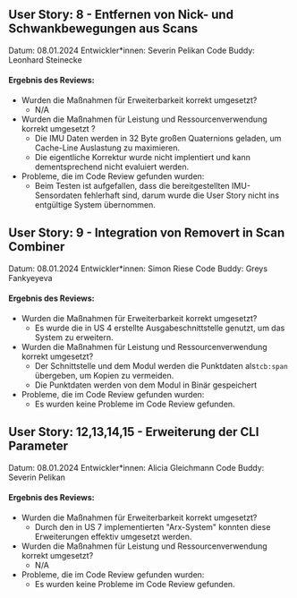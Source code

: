 ## User Story:  8 - Entfernen von Nick- und Schwankbewegungen aus Scans 
Datum: 08.01.2024
Entwickler*innen: Severin Pelikan
Code Buddy: Leonhard Steinecke
#### Ergebnis des Reviews: 
* Wurden die Maßnahmen für Erweiterbarkeit korrekt umgesetzt?
    - N/A
* Wurden die Maßnahmen für Leistung und Ressourcenverwendung korrekt umgesetzt ?
    - Die IMU Daten werden in 32 Byte großen Quaternions geladen, um Cache-Line Auslastung zu maximieren.
    - Die eigentliche Korrektur wurde nicht implentiert und kann dementsprechend nicht evaluiert werden.
* Probleme, die im Code Review gefunden wurden: 
    - Beim Testen ist aufgefallen, dass die bereitgestellten IMU-Sensordaten fehlerhaft sind, darum wurde die User Story nicht ins entgültige System übernommen. 
  
## User Story:  9 - Integration von Removert in Scan Combiner 
Datum: 08.01.2024
Entwickler*innen: Simon Riese
Code Buddy: Greys Fankyeyeva
#### Ergebnis des Reviews: 
* Wurden die Maßnahmen für Erweiterbarkeit korrekt umgesetzt?
    - Es wurde die in US 4 erstellte Ausgabeschnittstelle genutzt, um das System zu erweitern.
* Wurden die Maßnahmen für Leistung und Ressourcenverwendung korrekt umgesetzt?
    - Der Schnittstelle und dem Modul werden die Punktdaten als`tcb:span` übergeben, um Kopien zu vermeiden.
    - Die Punktdaten werden von dem Modul in Binär gespeichert
* Probleme, die im Code Review gefunden wurden: 
    - Es wurden keine Probleme im Code Review gefunden.

## User Story: 12,13,14,15 - Erweiterung der CLI Parameter
Datum: 08.01.2024
Entwickler*innen: Alicia Gleichmann
Code Buddy: Severin Pelikan
#### Ergebnis des Reviews: 
* Wurden die Maßnahmen für Erweiterbarkeit korrekt umgesetzt?
    - Durch den in US 7 implementierten "Arx-System" konnten diese Erweiterungen effektiv umgesetzt werden.
* Wurden die Maßnahmen für Leistung und Ressourcenverwendung korrekt umgesetzt?
    - N/A
* Probleme, die im Code Review gefunden wurden: 
    - Es wurden keine Probleme im Code Review gefunden.